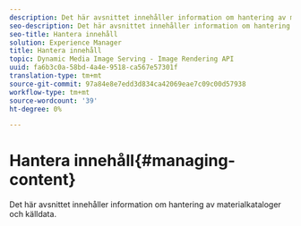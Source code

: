 ```yaml
---
description: Det här avsnittet innehåller information om hantering av materialkataloger och källdata.
seo-description: Det här avsnittet innehåller information om hantering av materialkataloger och källdata.
seo-title: Hantera innehåll
solution: Experience Manager
title: Hantera innehåll
topic: Dynamic Media Image Serving - Image Rendering API
uuid: fa6b3c0a-58bd-4a4e-9518-ca567e57301f
translation-type: tm+mt
source-git-commit: 97a84e8e7edd3d834ca42069eae7c09c00d57938
workflow-type: tm+mt
source-wordcount: '39'
ht-degree: 0%

---
```



# Hantera innehåll{#managing-content}

Det här avsnittet innehåller information om hantering av materialkataloger och källdata.

